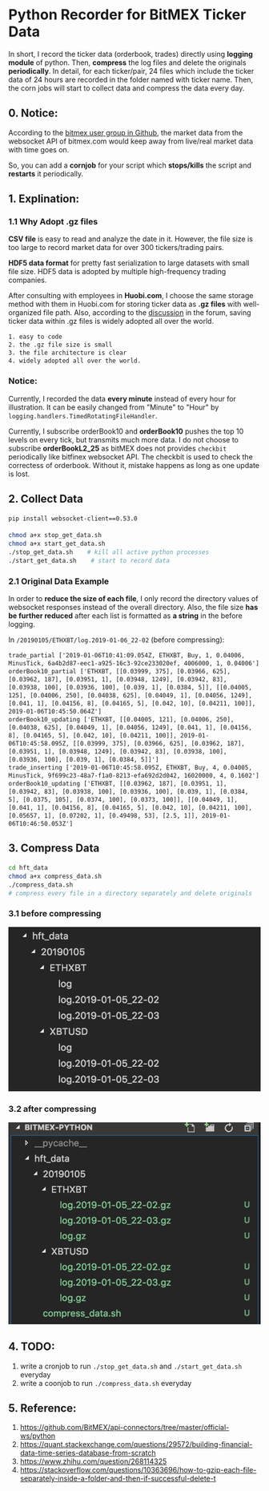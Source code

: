 # Python Recorder for BitMEX Ticker Data

In short, I record the ticker data (orderbook, trades) directly using **logging module** of python. Then, **compress** the log files and delete the originals **periodically**. In detail, for each ticker/pair, 24 files which include the ticker data of 24 hours are recorded in the folder named with ticker name. Then, the corn jobs will start to collect data and compress the data every day.

## 0. Notice:
According to the [bitmex user group in Github](https://github.com/BitMEX/api-connectors/issues/139), the market data from the websocket API of bitmex.com would keep away from live/real market data with time goes on. 

So, you can add a **cornjob** for your script which **stops/kills** the script and **restarts** it periodically.

## 1. Explination:

### 1.1 Why Adopt .gz files

**CSV file** is easy to read and analyze the date in it. However, the file size is too large to record market data for over 300 tickers/trading pairs.

**HDF5 data format** for pretty fast serialization to large datasets with small file size. HDF5 data is adopted by multiple high-frequency trading companies.

After consulting with employees in **Huobi.com**, I choose the same storage method with them in Huobi.com for storing ticker data as **.gz files** with well-organized file path. Also, according to the [discussion](https://www.zhihu.com/question/268114325) in the forum, saving ticker data within .gz files is widely adopted all over the world.

```
1. easy to code
2. the .gz file size is small
3. the file architecture is clear
4. widely adopted all over the world.
```

### Notice:

Currently, I recorded the data **every minute** instead of every hour for illustration. It can be easily changed from "Minute" to "Hour" by `logging.handlers.TimedRotatingFileHandler`.

Currently, I subscribe orderBook10 and **orderBook10** pushes the top 10 levels on every tick, but transmits much more data. I do not choose to subscribe **orderBookL2_25** as bitMEX does not provides `checkbit` periodically like bitfinex websocket API. The checkbit is used to check the correctess of orderbook. Without it, mistake happens as long as one update is lost.

## 2. Collect Data

```sh
pip install websocket-client==0.53.0

chmod a+x stop_get_data.sh
chmod a+x start_get_data.sh
./stop_get_data.sh    # kill all active python processes
./start_get_data.sh    # start to record data
```

### 2.1 Original Data Example

In order to **reduce the size of each file**, I only record the directory values of websocket responses instead of the overall directory. Also, the file size **has be further reduced** after each list is formatted as **a string** in the before logging.

In `/20190105/ETHXBT/log.2019-01-06_22-02` (before compressing):

```
trade_partial ['2019-01-06T10:41:09.054Z, ETHXBT, Buy, 1, 0.04006, MinusTick, 6a4b2d87-eec1-a925-16c3-92ce233020ef, 4006000, 1, 0.04006']
orderBook10_partial ['ETHXBT, [[0.03999, 375], [0.03966, 625], [0.03962, 187], [0.03951, 1], [0.03948, 1249], [0.03942, 83], [0.03938, 100], [0.03936, 100], [0.039, 1], [0.0384, 5]], [[0.04005, 125], [0.04006, 250], [0.04038, 625], [0.04049, 1], [0.04056, 1249], [0.041, 1], [0.04156, 8], [0.04165, 5], [0.042, 10], [0.04211, 100]], 2019-01-06T10:45:50.064Z']
orderBook10_updating ['ETHXBT, [[0.04005, 121], [0.04006, 250], [0.04038, 625], [0.04049, 1], [0.04056, 1249], [0.041, 1], [0.04156, 8], [0.04165, 5], [0.042, 10], [0.04211, 100]], 2019-01-06T10:45:58.095Z, [[0.03999, 375], [0.03966, 625], [0.03962, 187], [0.03951, 1], [0.03948, 1249], [0.03942, 83], [0.03938, 100], [0.03936, 100], [0.039, 1], [0.0384, 5]]']
trade_inserting ['2019-01-06T10:45:58.095Z, ETHXBT, Buy, 4, 0.04005, MinusTick, 9f699c23-48a7-f1a0-8213-efa692d2d042, 16020000, 4, 0.1602']
orderBook10_updating ['ETHXBT, [[0.03962, 187], [0.03951, 1], [0.03942, 83], [0.03938, 100], [0.03936, 100], [0.039, 1], [0.0384, 5], [0.0375, 105], [0.0374, 100], [0.0373, 100]], [[0.04049, 1], [0.041, 1], [0.04156, 8], [0.04165, 5], [0.042, 10], [0.04211, 100], [0.05657, 1], [0.07202, 1], [0.49498, 53], [2.5, 1]], 2019-01-06T10:46:50.053Z']
```

## 3. Compress Data

```sh
cd hft_data
chmod a+x compress_data.sh
./compress_data.sh
# compress every file in a directory separately and delete originals
```

### 3.1 before compressing

![](./util/orig.png)

### 3.2 after compressing

![](./util/after-compress.png)

## 4. TODO:

1. write a cronjob to run `./stop_get_data.sh` and `./start_get_data.sh` everyday
2. write a coonjob to run `./compress_data.sh` everyday

## 5. Reference:

1. https://github.com/BitMEX/api-connectors/tree/master/official-ws/python
2. https://quant.stackexchange.com/questions/29572/building-financial-data-time-series-database-from-scratch
3. https://www.zhihu.com/question/268114325
4. https://stackoverflow.com/questions/10363696/how-to-gzip-each-file-separately-inside-a-folder-and-then-if-successful-delete-t
